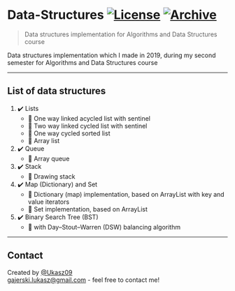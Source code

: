 # Data-Structures [![License](http://img.shields.io/:license-mit-blue.svg?style=flat-square)](https://choosealicense.com/licenses/mit/) [![Archive](https://img.shields.io/badge/repository-archive-lightgrey)](https://github.com/Ukasz09/Algorithms)

> Data structures implementation for Algorithms and Data Structures course 

Data structures implementation which I made in 2019, during my second semester for Algorithms and Data Structures course  

---
## List of data structures
1. ✔️ Lists <br/>
   - 🔸 One way linked acycled list with sentinel </br>
   - 🔸 Two way linked cycled list with sentinel </br>
   - 🔸 One way cycled sorted list </br>
   - 🔸 Array list </br>  
2. ✔️ Queue <br/>
   - 🔸 Array queue </br>
3. ✔️ Stack <br/>
   - 🔸 Drawing stack </br>
4. ✔️ Map (Dictionary) and Set <br/>
   - 🔸 Dictionary (map) implementation, based on ArrayList with key and value iterators </br>
   - 🔸 Set implementation, based on ArrayList </br>
5. ✔️ Binary Search Tree (BST) <br/>
   - 🔸 with Day–Stout–Warren (DSW) balancing algorithm </br>
---
## Contact
Created by [@Ukasz09](https://github.com/Ukasz09) <br/>
gajerski.lukasz@gmail.com - feel free to contact me!

